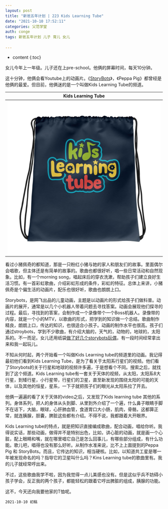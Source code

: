 ```yaml
---
layout: post
title: "新爸五年计划 | 223 Kids Learning Tube"
date: "2021-10-10 17:52:11"
categories: 父范学堂
auth: conge
tags: 新爸五年计划 儿子 育儿 女儿

---
```

* content
{:toc}

女儿今年上一年级。儿子还在上pre-school。他俩的屏幕时间，每天10分钟。

这十分钟，他俩会看Youtube上的动画片。《[StoryBots](https://conge.github.io/2020/04/23/NewDaddy-147-StoryBots-on-repeat/)》，《Peppa Pig》都曾经是他俩的最爱。但目前，他俩迷的是一个叫做Kids Learning Tube的频道。





|Kids Learning Tube|
|----|
| ![KLT](/assets/images/父范学堂/kids-learning-tube.jpeg)|

看过小猪佩奇的都知道，那是一只粉红小猪与她的家人和朋友们的故事。里面偶尔会唱歌，但主体还是有简单的故事的。歌曲也都很好听，唱一些日常活动和自然现象。比如，有一个morning song，唱起床后的穿衣洗漱，帮助孩子们建立良好生活习惯。有一首彩虹歌曲，介绍彩虹形成的条件，彩虹的特征。总体上来讲，小猪佩奇是个偏生活的动画片，配乐也很好听，歌曲也朗朗上口。

Storybots，是网飞出品的儿童动画，主题是以动画片的形式给孩子们做科普。动画片的展开，通常是以几个小机器人带着问题去寻找答案。动画会展现他们探寻的过程。最后，寻找到的答案，会制作成一个录像带个一个Boss机器人。录像带的内容，就是一个小的MTV，以歌曲的形式，把学到的知识做一个总结。歌曲制作精良，朗朗上口，传达的知识，也很适合小孩子。动画的制作水平也很高。孩子们通过stroybots，学到不少歌曲，有介绍大脑的，天气的，动物的，地球的，太阳系的。不一而足。女儿还用纸袋[做了好几个storybots玩偶](https://conge.github.io/2020/06/18/NewDaddy-155-storybots-drawings/)，有一段时间经常拿出来和我一起玩儿。

不知从何时起，两个开始看一个叫做Kids Learning tube的频道里的动画。我记得最初他们看到Kids Learning Tube，是为了看关于太阳系行星们的视频。他们看了Storybots的关于行星和地球的视频许多遍，于是想看个不同。搜索之后，就找到了这个频道。Kids Learning tube有一套关于天体的视频，从太阳，太阳系8大行星，到矮行星，小行星带，行星们的卫星，直至新发现的围绕太阳的可能的天体，以及其他的恒星，星系，一下子就把孩子们的眼光从太阳系拉了开去。

他俩一遍遍的看了关于天体的video之后，又发现了Kids learning tube 其他的系列。身体系列，把人的身体从头到脚、从里到外介绍了一个遍，什么鼻子眼睛手脚不在话下，大脑，眼球，心肝肺血管，食道胃口大小肠，肌肉，骨骼，这都算正常，就连胰腺，胆囊，脾脏这些都有介绍。不得不说，我都跟着大开眼界。

Kids Learning tube的特点，就是把知识直接编成歌曲，配合动画，唱给你听。我得说实话，那些动画，做得并不是特别出色，比如，讲心脏的动画，就是画一个心脏，配上眼睛和嘴，就在哪里唱它自己是怎么回事儿，有哪些部分组成，有什么功能。歌儿吧，唱得也没有那么好听。从制作水准来说，比不上上面提到的Peppa Pig 和 StoryBots。而且，它传达的知识，相当硬核。比如，以知道共工星是哪一年被发现命名的吗？指导它的卫星叫什么吗？Kins Learning tube的歌曲里有。我的儿子就经常哼出来。

不过，这些歌曲我学不啦，因为我觉得一点儿美感也没有。但是这似乎兵不妨碍小孩子学会，反正我的两个孩子，都能轻松的跟着它哼出脾脏的组成，胰腺的功能。

这不，今天还向我要他家的T恤呢。

```
2021-10-10 初稿
```
